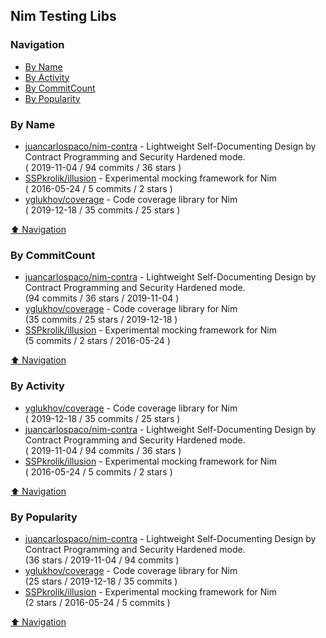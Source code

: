 ## Nim Testing Libs

### Navigation

- [By Name](#by-name)
- [By Activity](#by-activity)
- [By CommitCount](#by-commitcount)
- [By Popularity](#by-popularity)

### By Name
<!-- PROJECTS_LIST -->
- [juancarlospaco/nim-contra](https://github.com/juancarlospaco/nim-contra) - Lightweight Self-Documenting Design by Contract Programming and Security Hardened mode. <br/> ( 2019-11-04 / 94 commits / 36 stars )
- [SSPkrolik/illusion](https://github.com/SSPkrolik/illusion) - Experimental mocking framework for Nim <br/> ( 2016-05-24 / 5 commits / 2 stars )
- [yglukhov/coverage](https://github.com/yglukhov/coverage) - Code coverage library for Nim <br/> ( 2019-12-18 / 35 commits / 25 stars )
<!-- /PROJECTS_LIST -->

[⬆ Navigation](#navigation)

### By CommitCount
<!-- COMMITCOUNT_LIST -->
- [juancarlospaco/nim-contra](https://github.com/juancarlospaco/nim-contra) - Lightweight Self-Documenting Design by Contract Programming and Security Hardened mode. <br/> (94 commits / 36 stars / 2019-11-04 )
- [yglukhov/coverage](https://github.com/yglukhov/coverage) - Code coverage library for Nim <br/> (35 commits / 25 stars / 2019-12-18 )
- [SSPkrolik/illusion](https://github.com/SSPkrolik/illusion) - Experimental mocking framework for Nim <br/> (5 commits / 2 stars / 2016-05-24 )
<!-- /COMMITCOUNT_LIST -->
[⬆ Navigation](#navigation)

### By Activity
<!-- ACTIVITY_LIST -->
- [yglukhov/coverage](https://github.com/yglukhov/coverage) - Code coverage library for Nim <br/> ( 2019-12-18 / 35 commits / 25 stars )
- [juancarlospaco/nim-contra](https://github.com/juancarlospaco/nim-contra) - Lightweight Self-Documenting Design by Contract Programming and Security Hardened mode. <br/> ( 2019-11-04 / 94 commits / 36 stars )
- [SSPkrolik/illusion](https://github.com/SSPkrolik/illusion) - Experimental mocking framework for Nim <br/> ( 2016-05-24 / 5 commits / 2 stars )
<!-- /ACTIVITY_LIST -->

[⬆ Navigation](#navigation)

### By Popularity
<!-- POPULARITY_LIST -->
- [juancarlospaco/nim-contra](https://github.com/juancarlospaco/nim-contra) - Lightweight Self-Documenting Design by Contract Programming and Security Hardened mode. <br/> (36 stars / 2019-11-04 / 94 commits )
- [yglukhov/coverage](https://github.com/yglukhov/coverage) - Code coverage library for Nim <br/> (25 stars / 2019-12-18 / 35 commits )
- [SSPkrolik/illusion](https://github.com/SSPkrolik/illusion) - Experimental mocking framework for Nim <br/> (2 stars / 2016-05-24 / 5 commits )
<!-- /POPULARITY_LIST -->

[⬆ Navigation](#navigation)
